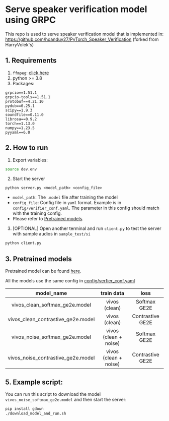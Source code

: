 # Serve speaker verification model using GRPC
This repo is used to serve speaker verification model that is implemented in: https://github.com/hoanduy27/PyTorch_Speaker_Verification (forked from HarryVolek's)


## 1. Requirements
1. `ffmpeg`: [click here](https://ffmpeg.org/download.html)
2. python >= 3.8
3. Packages:
```
grpcio==1.51.1
grpcio-tools==1.51.1
protobuf==4.21.10
pydub==0.25.1
scipy==1.9.3
soundfile==0.11.0
librosa==0.9.2
torch==1.13.0
numpy==1.23.5
pyyaml==6.0
```


## 2. How to run
1. Export variables:
```sh
source dev.env
```

2. Start the server
```
python server.py <model_path> <config_file>
```

- `model_path`: The `.model` file after training the model
- `config_file`: Config file in `yaml` format. Example is in `config/verifier_conf.yaml`. The parameter in this config should match with the training config.
- Please refer to [Pretrained models](#pretrained-models).

3. [OPTIONAL] Open another terminal and run `client.py` to test the server with sample audios in `sample_test/si`
```sh
python client.py
```

## 3. Pretrained models <a name="pretrained-model"></a>
Pretrained model can be found [here](https://drive.google.com/drive/folders/1s5UfdLmR2yocsPKUStXSYGNsrvTqgIAW?usp=share_link). 

All the models use the same config in [config/verfier_conf.yaml](config/verifier_conf.yaml)

|model_name|train data|loss|
|:---------:|:---------:|:---------:|
|vivos_clean_softmax_ge2e.model|vivos (clean)|Softmax GE2E|
|vivos_clean_contrastive_ge2e.model|vivos (clean)|Contrastive GE2E|
|vivos_noise_softmax_ge2e.model|vivos (clean + noise)|Softmax GE2E|
|vivos_noise_contrastive_ge2e.model|vivos (clean + noise)|Contrastive GE2E|

## 5. Example script:
You can run this script to download the model `vivos_noise_softmax_ge2e.model` and then start the server:
```sh
pip install gdown
./download_model_and_run.sh
```